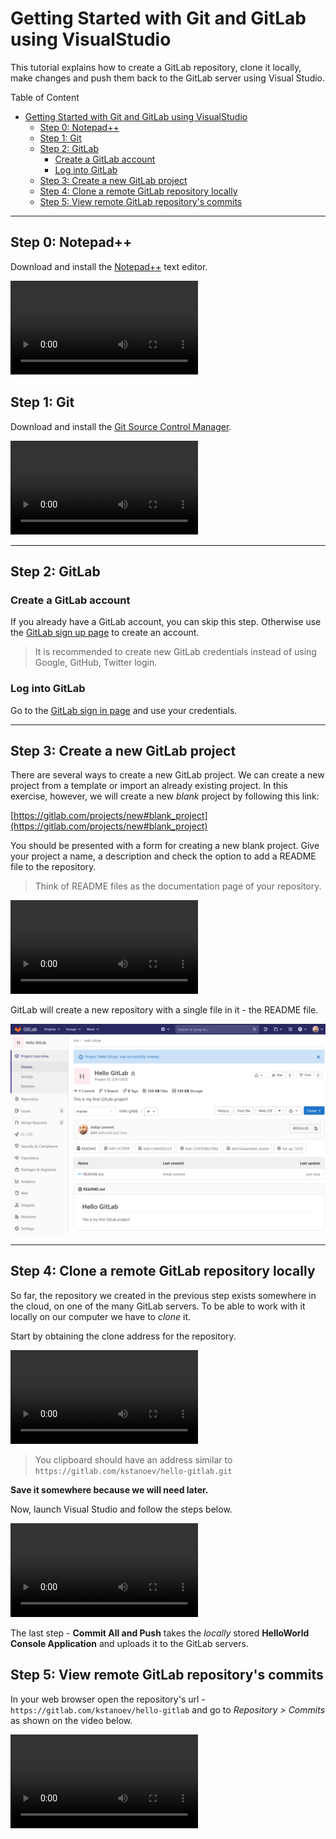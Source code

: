 # Getting Started with Git and GitLab using VisualStudio

This tutorial explains how to create a GitLab repository, clone it locally, make changes and push them back to the GitLab server using Visual Studio.

Table of Content  

- [Getting Started with Git and GitLab using VisualStudio](#getting-started-with-git-and-gitlab-using-visualstudio)
  - [Step 0: Notepad++](#step-0-notepad)
  - [Step 1: Git](#step-1-git)
  - [Step 2: GitLab](#step-2-gitlab)
    - [Create a GitLab account](#create-a-gitlab-account)
    - [Log into GitLab](#log-into-gitlab)
  - [Step 3: Create a new GitLab project](#step-3-create-a-new-gitlab-project)
  - [Step 4: Clone a remote GitLab repository locally](#step-4-clone-a-remote-gitlab-repository-locally)
  - [Step 5: View remote GitLab repository's commits](#step-5-view-remote-gitlab-repositorys-commits)

---

## Step 0: Notepad++

Download and install the [Notepad++](https://notepad-plus-plus.org/downloads/) text editor.

![](Images/install-notepad.mp4)

## Step 1: Git

Download and install the [Git Source Control Manager](https://git-scm.com/downloads).

![](Images/install-git.mp4)

---

## Step 2: GitLab

### Create a GitLab account

If you already have a GitLab account, you can skip this step. Otherwise use the [GitLab sign up page](https://gitlab.com/users/sign_up) to create an account.

> It is recommended to create new GitLab credentials instead of using Google, GitHub, Twitter login.

### Log into GitLab

Go to the [GitLab sign in page](https://gitlab.com/users/sign_in) and use your credentials.

---

## Step 3: Create a new GitLab project

There are several ways to create a new GitLab project. We can create a new project from a template or import an already existing project. In this exercise, however, we will create a new _blank_ project by following this link: 

[https://gitlab.com/projects/new#blank_project](https://gitlab.com/projects/new#blank_project)

You should be presented with a form for creating a new blank project. Give your project a name, a description and check the option to add a README file to the repository.

> Think of README files as the documentation page of your repository.

![](Images/create-blank-project.mp4)

GitLab will create a new repository with a single file in it - the README file.

![](Images/hello-gitlab.png)

---

## Step 4: Clone a remote GitLab repository locally

So far, the repository we created in the previous step exists somewhere in the cloud, on one of the many GitLab servers. To be able to work with it locally on our computer we have to _clone_ it. 

Start by obtaining the clone address for the repository.

![](Images/copy-clone-url.mp4)

> You clipboard should have an address similar to `https://gitlab.com/kstanoev/hello-gitlab.git`

**Save it somewhere because we will need later.**

Now, launch Visual Studio and follow the steps below.

![](Images/clone-repo.mp4)

The last step - **Commit All and Push** takes the _locally_ stored **HelloWorld Console Application** and uploads it to the GitLab servers.

## Step 5: View remote GitLab repository's commits 

In your web browser open the repository's url - `https://gitlab.com/kstanoev/hello-gitlab` and go to _Repository > Commits_ as shown on the video below.

![](Images/view-commits.mp4)
